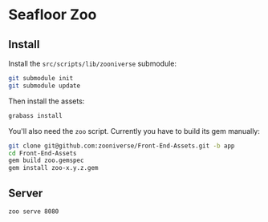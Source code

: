 Seafloor Zoo
============

Install
-------

Install the `src/scripts/lib/zooniverse` submodule:

```bash
git submodule init
git submodule update
```

Then install the assets:

```bash
grabass install
```

You'll also need the `zoo` script. Currently you have to build its gem manually:

```bash
git clone git@github.com:zooniverse/Front-End-Assets.git -b app
cd Front-End-Assets
gem build zoo.gemspec
gem install zoo-x.y.z.gem
```

Server
------

```bash
zoo serve 8080
```
